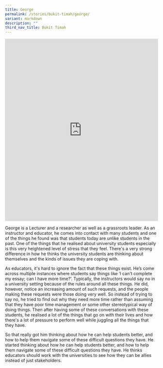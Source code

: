 ```yaml
---
title: George
permalink: /stories/bukit-timah/george/
variant: markdown
description: ""
third_nav_title: Bukit Timah
---
```

<iframe allowfullscreen="" allow="accelerometer; autoplay; clipboard-write; encrypted-media; gyroscope; picture-in-picture; web-share" frameborder="0" title="YouTube video player" src="https://www.youtube.com/embed/Nzi_EkmNIJM?si=PmvfcWGUcELzryB-" height="600" width="100%"></iframe>

George is a Lecturer and a researcher as well as a grassroots leader. As an instructor and educator, he comes into contact with many students and one of the things he found was that students today are unlike students in the past. One of the things that he realised about university students especially is this very heightened level of stress that they feel. There's a very strong difference in how he thinks the university students are thinking about themselves and the kinds of issues they are coping with.

As educators, it's hard to ignore the fact that these things exist. He’s come across multiple instances where students say things like ‘I can't complete my essay; can I have more time?’. Typically, the instructors would say no in a university setting because of the rules around all these things. He did, however, notice an increasing amount of such requests, and the people making these requests were those doing very well. So instead of trying to say no, he tried to find out why they need more time rather than assuming that they have poor time management or some other stereotypical way of doing things. Then after having some of these conversations with these students, he realised a lot of the things that go on with their lives and how there's a lot of pressure to perform well while juggling all the things that they have.

So that really got him thinking about how he can help students better, and how to help them navigate some of these difficult questions they have. He started thinking about how he can help students better, and how to help them navigate some of these difficult questions they have. He thinks educators should work with the universities to see how they can be allies instead of just stakeholders.